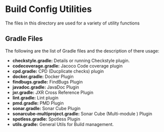 # Build Config Utilities

The files in this directory are used for a variety of utility functions

Gradle Files
-
The following are the list of Gradle files and the description of there usage:

* **checkstyle.gradle:** Details or running Checkstyle plugin.
* **codecoverage.gradle:** Jacoco Code coverage plugin
* **cpd.gradle:** CPD (Ducplicate checks) plugin
* **docker.gradle:** Docker Plugin
* **findbugs.gradle:** FindBugs Plugin
* **javadoc.gradle:** JavaDoc Plugin
* **jxr.gradle:** JXR Cross Reference Plugin
* **lint.gradle:** Lint plugin
* **pmd.gradle:** PMD Plugin
* **sonar.gradle:** Sonar Cube Plugin
* **sonarcube-multiproject.gradle:** Sonar Cube (Multi-module ) Plugin
* **spotless.gradle:** Spotless Plugin
* **utils.gradle:** General Utils for Build management.





